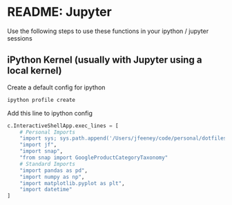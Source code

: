 # README: Jupyter

Use the following steps to use these functions in your ipython / jupyter sessions

## iPython Kernel (usually with Jupyter using a local kernel)
Create a default config for ipython

```bash
ipython profile create  
```

Add this line to ipython config

```python
c.InteractiveShellApp.exec_lines = [
    # Personal Imports
    "import sys; sys.path.append('/Users/jfeeney/code/personal/dotfiles/jupyter')",
    "import jf",
    "import snap",
    "from snap import GoogleProductCategoryTaxonomy"
    # Standard Imports
    "import pandas as pd",
    "import numpy as np",
    "import matplotlib.pyplot as plt",
    "import datetime"
]
```